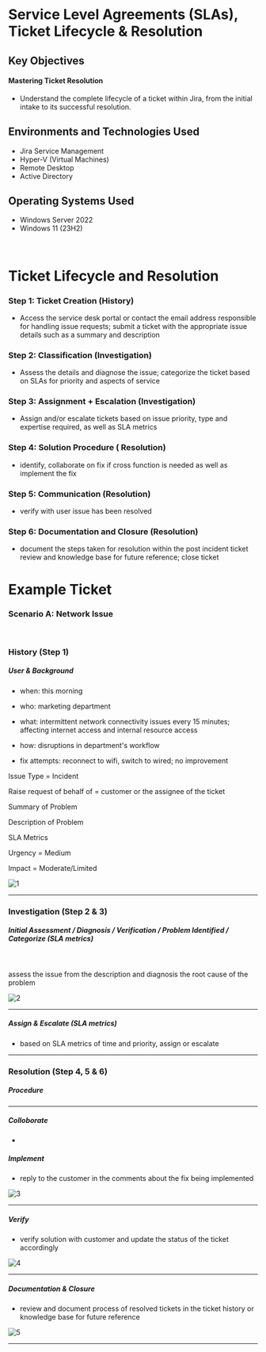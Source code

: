 <h1> Service Level Agreements (SLAs), Ticket Lifecycle & Resolution </h1>

<h2>Key Objectives</h2>

<h4>Mastering Ticket Resolution</h4>

- Understand the complete lifecycle of a ticket within Jira, from the initial intake to its successful resolution.



<h2>Environments and Technologies Used</h2>

- Jira Service Management
- Hyper-V (Virtual Machines)
- Remote Desktop
- Active Directory

<h2>Operating Systems Used </h2>

- Windows Server 2022
- Windows 11 (23H2)


<br>



<h1>Ticket Lifecycle and Resolution</h1>

<h3>Step 1: Ticket Creation (History)</h3>
<p> </p>

- Access the service desk portal or contact the email address responsible for handling issue requests; submit a ticket with the appropriate issue details such as a summary and description






<h3>Step 2: Classification (Investigation)</h3>
<p></p>

- Assess the details and diagnose the issue; categorize the ticket based on SLAs for priority and aspects of service





<h3>Step 3: Assignment + Escalation (Investigation)</h3>
<p></p>

- Assign and/or escalate tickets based on issue priority, type and expertise required, as well as SLA metrics





<h3>Step 4: Solution Procedure ( Resolution)</h3>
<p></p>

- identify, collaborate on fix if cross function is needed as well as implement the fix





<h3>Step 5: Communication (Resolution)</h3>
<p></p>

- verify with user issue has been resolved




<h3>Step 6: Documentation and Closure (Resolution)</h3>
<p></p>

- document the steps taken for resolution within the post incident ticket review and knowledge base for future reference; close ticket





<h1>Example Ticket</h1>

<h3>Scenario A: Network Issue</h3>

<br>

<h3>History (Step 1)</h3>

<h5><strong>User & Background</strong> </h5>

- when: this morning
- who: marketing department
- what: intermittent network connectivity issues every 15 minutes; affecting internet access and internal resource access
- how: disruptions in department's workflow

- fix attempts: reconnect to wifi, switch to wired; no improvement

Issue Type = Incident

Raise request of behalf of = customer or the assignee of the ticket

Summary of Problem

Description of Problem


SLA Metrics


Urgency = Medium

Impact = Moderate/Limited




![1](https://github.com/user-attachments/assets/ba7da99b-5e90-4a0d-8702-a4c5ec866c0e)


____

<h3>Investigation (Step 2 & 3)</h3>

<h5> Initial Assessment / Diagnosis / Verification / Problem Identified / Categorize (SLA metrics)</h5>

<br>


assess the issue from the description and diagnosis the root cause of the problem


![2](https://github.com/user-attachments/assets/fa9ae44e-f999-4768-920a-376d06e9d376)


____



<h5> Assign & Escalate (SLA metrics)</h5>


- based on SLA metrics of time and priority, assign or escalate


____


<h3>Resolution (Step 4, 5 & 6)</h3>



<h5>Procedure</h5>





____


<h5>Colloborate</h5>

- 



<h5>Implement</h5>

- reply to the customer in the comments about the fix being implemented



![3](https://github.com/user-attachments/assets/9cde03bf-af68-4d95-a987-2f4537b13895)


_____

<h5>Verify</h5>


- verify solution with customer and update the status of the ticket accordingly

![4](https://github.com/user-attachments/assets/a21b37c8-0c4a-43be-9f39-26cdb9cbd0e1)


___

<h5>Documentation & Closure</h5>


- review and document process of resolved tickets in the ticket history or knowledge base for future reference


![5](https://github.com/user-attachments/assets/17ede0ef-b357-4ff9-88ab-156590cf671e)


____


